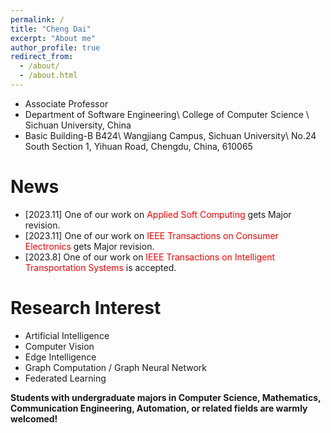 ```yaml
---
permalink: /
title: "Cheng Dai"
excerpt: "About me"
author_profile: true
redirect_from: 
  - /about/
  - /about.html
---
```


* Associate Professor
* Department of Software Engineering\\
College of Computer Science \\
Sichuan University, China
* Basic Building-B B424\\
Wangjiang Campus, Sichuan University\\
No.24 South Section 1, Yihuan Road, Chengdu, China, 610065

News
======
* [2023.11] One of our work on <span style="color: #FF0000">Applied Soft Computing</span> gets Major revision.
* [2023.11] One of our work on <span style="color: #FF0000">IEEE Transactions on Consumer Electronics</span> gets Major revision.
* [2023.8] One of our work on <span style="color: #FF0000">IEEE Transactions on Intelligent Transportation Systems</span> is accepted.<br/>

Research Interest
======
* Artificial Intelligence
* Computer Vision
* Edge Intelligence
* Graph Computation / Graph Neural Network
* Federated Learning<br/>

**Students with undergraduate majors in Computer Science, Mathematics, Communication Engineering, Automation, or related fields are warmly welcomed!**

